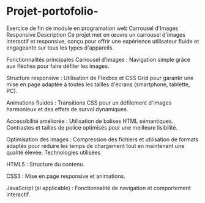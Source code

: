 # Projet-portofolio-
Exercice de fin de module en programation web 
Carrousel d'Images Responsive
Description
Ce projet met en œuvre un carrousel d'images interactif et responsive, conçu pour offrir une expérience utilisateur fluide et engageante sur tous les types d'appareils.

Fonctionnalités principales
Carrousel d'images : Navigation simple grâce aux flèches pour faire défiler les images.

Structure responsive : Utilisation de Flexbox et CSS Grid pour garantir une mise en page adaptée à toutes les tailles d'écrans (smartphone, tablette, PC).

Animations fluides : Transitions CSS pour un défilement d'images harmonieux et des effets de survol dynamiques.

Accessibilité améliorée :
Utilisation de balises HTML sémantiques.
Contrastes et tailles de police optimisés pour une meilleure lisibilité.

Optimisation des images : Compression des fichiers et utilisation de formats adaptés pour réduire les temps de chargement tout en maintenant une qualité élevée.
Technologies utilisées

HTML5 : Structure du contenu.

CSS3 : Mise en page responsive et animations.

JavaScript (si applicable) : Fonctionnalité de navigation et comportement interactif.
